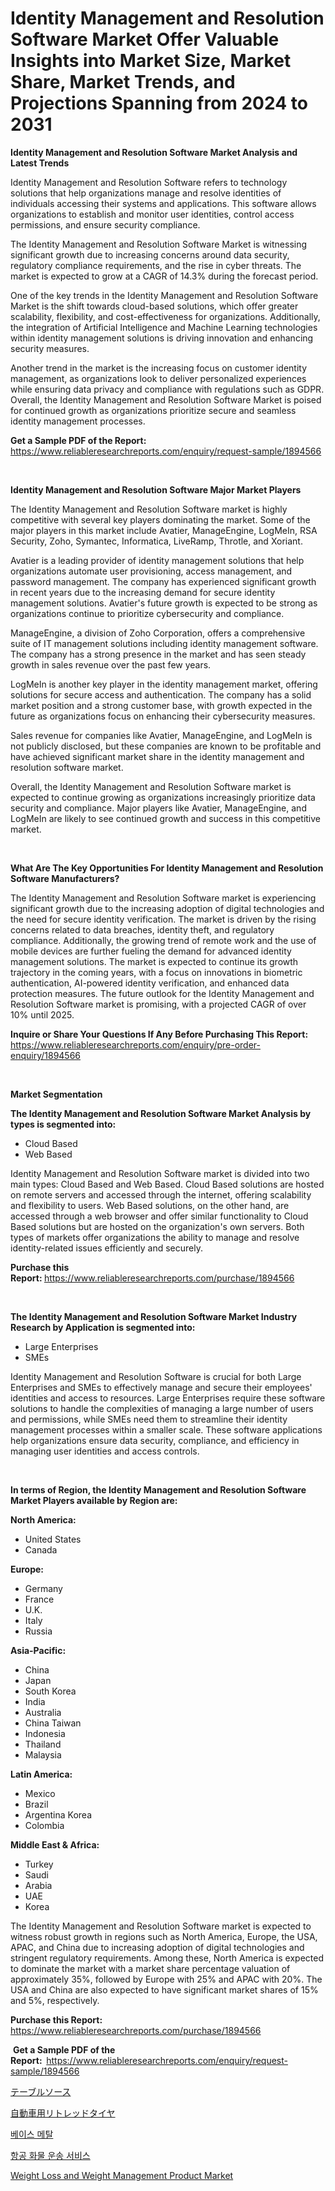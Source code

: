 <p><h1>Identity Management and Resolution Software Market Offer Valuable Insights into Market Size, Market Share, Market Trends, and Projections Spanning from 2024 to 2031</h1></p><p><strong>Identity Management and Resolution Software Market Analysis and Latest Trends</strong></p>
<p><p>Identity Management and Resolution Software refers to technology solutions that help organizations manage and resolve identities of individuals accessing their systems and applications. This software allows organizations to establish and monitor user identities, control access permissions, and ensure security compliance.</p><p>The Identity Management and Resolution Software Market is witnessing significant growth due to increasing concerns around data security, regulatory compliance requirements, and the rise in cyber threats. The market is expected to grow at a CAGR of 14.3% during the forecast period.</p><p>One of the key trends in the Identity Management and Resolution Software Market is the shift towards cloud-based solutions, which offer greater scalability, flexibility, and cost-effectiveness for organizations. Additionally, the integration of Artificial Intelligence and Machine Learning technologies within identity management solutions is driving innovation and enhancing security measures.</p><p>Another trend in the market is the increasing focus on customer identity management, as organizations look to deliver personalized experiences while ensuring data privacy and compliance with regulations such as GDPR. Overall, the Identity Management and Resolution Software Market is poised for continued growth as organizations prioritize secure and seamless identity management processes.</p></p>
<p><strong>Get a Sample PDF of the Report:&nbsp;</strong> <a href="https://www.reliableresearchreports.com/enquiry/request-sample/1894566">https://www.reliableresearchreports.com/enquiry/request-sample/1894566</a></p>
<p>&nbsp;</p>
<p><strong>Identity Management and Resolution Software Major Market Players</strong></p>
<p><p>The Identity Management and Resolution Software market is highly competitive with several key players dominating the market. Some of the major players in this market include Avatier, ManageEngine, LogMeIn, RSA Security, Zoho, Symantec, Informatica, LiveRamp, Throtle, and Xoriant.</p><p>Avatier is a leading provider of identity management solutions that help organizations automate user provisioning, access management, and password management. The company has experienced significant growth in recent years due to the increasing demand for secure identity management solutions. Avatier's future growth is expected to be strong as organizations continue to prioritize cybersecurity and compliance.</p><p>ManageEngine, a division of Zoho Corporation, offers a comprehensive suite of IT management solutions including identity management software. The company has a strong presence in the market and has seen steady growth in sales revenue over the past few years.</p><p>LogMeIn is another key player in the identity management market, offering solutions for secure access and authentication. The company has a solid market position and a strong customer base, with growth expected in the future as organizations focus on enhancing their cybersecurity measures.</p><p>Sales revenue for companies like Avatier, ManageEngine, and LogMeIn is not publicly disclosed, but these companies are known to be profitable and have achieved significant market share in the identity management and resolution software market.</p><p>Overall, the Identity Management and Resolution Software market is expected to continue growing as organizations increasingly prioritize data security and compliance. Major players like Avatier, ManageEngine, and LogMeIn are likely to see continued growth and success in this competitive market.</p></p>
<p>&nbsp;</p>
<p><strong>What Are The Key Opportunities For Identity Management and Resolution Software Manufacturers?</strong></p>
<p><p>The Identity Management and Resolution Software market is experiencing significant growth due to the increasing adoption of digital technologies and the need for secure identity verification. The market is driven by the rising concerns related to data breaches, identity theft, and regulatory compliance. Additionally, the growing trend of remote work and the use of mobile devices are further fueling the demand for advanced identity management solutions. The market is expected to continue its growth trajectory in the coming years, with a focus on innovations in biometric authentication, AI-powered identity verification, and enhanced data protection measures. The future outlook for the Identity Management and Resolution Software market is promising, with a projected CAGR of over 10% until 2025.</p></p>
<p><strong>Inquire or Share Your Questions If Any Before Purchasing This Report:</strong> <a href="https://www.reliableresearchreports.com/enquiry/pre-order-enquiry/1894566">https://www.reliableresearchreports.com/enquiry/pre-order-enquiry/1894566</a></p>
<p>&nbsp;</p>
<p><strong>Market Segmentation</strong></p>
<p><strong>The Identity Management and Resolution Software Market Analysis by types is segmented into:</strong></p>
<p><ul><li>Cloud Based</li><li>Web Based</li></ul></p>
<p><p>Identity Management and Resolution Software market is divided into two main types: Cloud Based and Web Based. Cloud Based solutions are hosted on remote servers and accessed through the internet, offering scalability and flexibility to users. Web Based solutions, on the other hand, are accessed through a web browser and offer similar functionality to Cloud Based solutions but are hosted on the organization's own servers. Both types of markets offer organizations the ability to manage and resolve identity-related issues efficiently and securely.</p></p>
<p><strong>Purchase this Report:&nbsp;</strong><a href="https://www.reliableresearchreports.com/purchase/1894566">https://www.reliableresearchreports.com/purchase/1894566</a></p>
<p>&nbsp;</p>
<p><strong>The Identity Management and Resolution Software Market Industry Research by Application is segmented into:</strong></p>
<p><ul><li>Large Enterprises</li><li>SMEs</li></ul></p>
<p><p>Identity Management and Resolution Software is crucial for both Large Enterprises and SMEs to effectively manage and secure their employees' identities and access to resources. Large Enterprises require these software solutions to handle the complexities of managing a large number of users and permissions, while SMEs need them to streamline their identity management processes within a smaller scale. These software applications help organizations ensure data security, compliance, and efficiency in managing user identities and access controls.</p></p>
<p>&nbsp;</p>
<p><strong>In terms of Region, the Identity Management and Resolution Software Market Players available by Region are:</strong></p>
<p>
    <p> <strong> North America: </strong>
        <ul>
            <li>United States</li>
            <li>Canada</li>
        </ul>
        </p> 
    <p> <strong> Europe: </strong>
        <ul>
            <li>Germany</li>
            <li>France</li>
            <li>U.K.</li>
            <li>Italy</li>
            <li>Russia</li>
        </ul>
        </p> 
    <p> <strong> Asia-Pacific: </strong>
        <ul>
            <li>China</li>
            <li>Japan</li>
            <li>South Korea</li>
            <li>India</li>
            <li>Australia</li>
            <li>China Taiwan</li>
            <li>Indonesia</li>
            <li>Thailand</li>
            <li>Malaysia</li>
        </ul>
        </p> 
    <p> <strong> Latin America: </strong>
        <ul>
            <li>Mexico</li>
            <li>Brazil</li>
            <li>Argentina Korea</li>
            <li>Colombia</li>
        </ul>
        </p> 
    <p> <strong> Middle East & Africa: </strong>
        <ul>
            <li>Turkey</li>
            <li>Saudi</li>
            <li>Arabia</li>
            <li>UAE</li>
            <li>Korea</li>
        </ul>
    </p>
    </p>
<p><p>The Identity Management and Resolution Software market is expected to witness robust growth in regions such as North America, Europe, the USA, APAC, and China due to increasing adoption of digital technologies and stringent regulatory requirements. Among these, North America is expected to dominate the market with a market share percentage valuation of approximately 35%, followed by Europe with 25% and APAC with 20%. The USA and China are also expected to have significant market shares of 15% and 5%, respectively.</p></p>
<p><strong>Purchase this Report: </strong><a href="https://www.reliableresearchreports.com/purchase/1894566">https://www.reliableresearchreports.com/purchase/1894566</a></p>
<p>&nbsp;<strong>Get a Sample PDF of the Report:&nbsp;&nbsp;</strong><a href="https://www.reliableresearchreports.com/enquiry/request-sample/1894566">https://www.reliableresearchreports.com/enquiry/request-sample/1894566</a></p>
<p><strong></strong></p>
<p><p><a href="https://medium.com/@joniki_bangla07/%E3%83%86%E3%83%BC%E3%83%96%E3%83%AB%E3%82%BD%E3%83%BC%E3%82%B9%E5%B8%82%E5%A0%B4-%E7%A8%AE%E9%A1%9E-%E3%82%A2%E3%83%97%E3%83%AA%E3%82%B1%E3%83%BC%E3%82%B7%E3%83%A7%E3%83%B3-%E5%9C%B0%E7%90%86%E3%81%AB%E3%82%88%E3%82%8B%E5%8C%85%E6%8B%AC%E7%9A%84%E3%81%AA%E8%A9%95%E4%BE%A1-1bfb0ecb0109">テーブルソース</a></p><p><a href="https://medium.com/@klon646/%E8%87%AA%E5%8B%95%E8%BB%8A%E5%86%8D%E7%94%9F%E3%82%BF%E3%82%A4%E3%83%A4%E3%81%AE%E5%B8%82%E5%A0%B4%E3%82%B7%E3%82%A7%E3%82%A2%E3%81%AE%E6%8E%A8%E7%A7%BB%E3%81%A8%E5%B8%82%E5%A0%B4%E6%88%90%E9%95%B7%E3%81%AE%E3%83%88%E3%83%AC%E3%83%B3%E3%83%89-2024%E5%B9%B4-2031%E5%B9%B4-b5c1cb31d5d5">自動車用リトレッドタイヤ</a></p><p><a href="https://medium.com/@duttgfgzg7325/%EA%B8%B0%EC%B4%88-%EA%B8%88%EC%86%8D-%EC%8B%9C%EC%9E%A5-%EC%A0%84%EB%A7%9D-%EC%82%B0%EC%97%85-%EA%B0%9C%EC%9A%94-%EB%B0%8F-%EC%98%88%EC%B8%A1-2024%EB%85%84%EB%B6%80%ED%84%B0-2031%EB%85%84%EA%B9%8C%EC%A7%80-5a305582c42b">베이스 메탈</a></p><p><a href="https://medium.com/@hmwfmardz236/%ED%95%AD%EA%B3%B5%ED%99%94%EB%AC%BC-%EC%9A%B4%EC%86%A1-%EC%84%9C%EB%B9%84%EC%8A%A4-%EC%8B%9C%EC%9E%A5-2031%EB%85%84%EA%B9%8C%EC%A7%80%EC%9D%98-%ED%8A%B8%EB%A0%8C%EB%93%9C-%EC%98%88%EC%B8%A1-%EB%B0%8F-%EA%B2%BD%EC%9F%81-%EB%B6%84%EC%84%9D-f17f73c6b6d0">항공 화물 운송 서비스</a></p><p><a href="https://fearless-okapi-6c8.notion.site/Weight-Loss-and-Weight-Management-Product-Market-Size-Global-Industry-Overview-Market-Segmentation-dc34f092768747b79fdab2414c7fe3eb">Weight Loss and Weight Management Product Market</a></p></p>